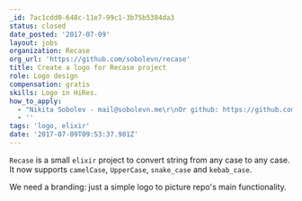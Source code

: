 ```yaml
---
_id: 7ac1cdd0-648c-11e7-99c1-3b75b5384da3
status: closed
date_posted: '2017-07-09'
layout: jobs
organization: Recase
org_url: 'https://github.com/sobolevn/recase'
title: Create a logo for Recase project
role: Logo design
compensation: gratis
skills: Logo in HiRes.
how_to_apply:
  - "Nikita Sobolev - mail@sobolevn.me\r\nOr github: https://github.com/sobolevn"
  - ''
tags: 'logo, elixir'
date: '2017-07-09T09:53:37.981Z'
---
```

`Recase` is a small `elixir` project to convert string from any case to any case.
It now supports `camelCase`, `UpperCase`, `snake_case` and `kebab_case`.

We need a branding: just a simple logo to picture repo's main functionality.
